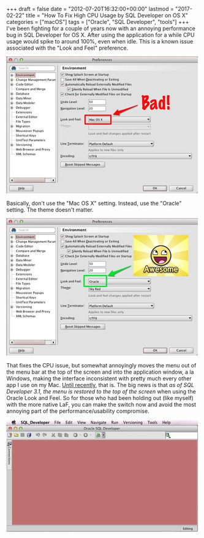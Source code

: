 +++
draft       = false
date        = "2012-07-20T16:32:00+00:00"
lastmod     = "2017-02-22"
title       = "How To Fix High CPU Usage by SQL Developer on OS X"
categories  = ["macOS"]
tags        = ["Oracle", "SQL Developer", "tools"]
+++
I've been fighting for a couple of years now with an annoying performance bug in SQL Developer for OS X. After using the application for a while CPU usage would spike to around 100%, even when idle. This is a known issue associated with the "Look and Feel" preference. 

![](/img/2012-07-20-easy-fix-for-high-cpu-usage-in-sql-developer-on-os-x/b5b8f447d6dc433b4253c4814df5746e70e6e1e85235b391c9fef8b19e9f84d8.jpg)

Basically, don't use the "Mac OS X" setting. Instead, use the "Oracle" setting. The theme doesn't matter.

![](/img/2012-07-20-easy-fix-for-high-cpu-usage-in-sql-developer-on-os-x/aa9173adfc0090dc8b5b7fb471547c26a5243ca8f21c670580cd41df9cbd263f.jpg)

That fixes the CPU issue, but somewhat annoyingly moves the menu out of the menu bar at the top of the screen and into the application window, a la Windows, making the interface inconsistent with pretty much every other app I use on my Mac. [Until recently](https://forums.oracle.com/forums/thread.jspa?threadID=1980688&start=15&tstart=30), that is. The big news is that *as of SQL Developer 3.1, the menu is restored to the top of the screen* when using the Oracle Look and Feel. So for those who had been holding out (like myself) with the more native LaF, you can make the switch now and avoid the most annoying part of the performance/usability compromise.

![](/img/2012-07-20-easy-fix-for-high-cpu-usage-in-sql-developer-on-os-x/cfa32760a6b880df4f2b44e0c1db8a5155ee4c59233b761517416ef7f5c602f7.jpg)

